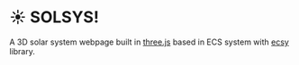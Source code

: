 # :sunny: SOLSYS!

A 3D solar system webpage built in [three.js](https://threejs.org/) based in ECS system with [ecsy](https://github.com/ecsyjs/ecsy) library.
